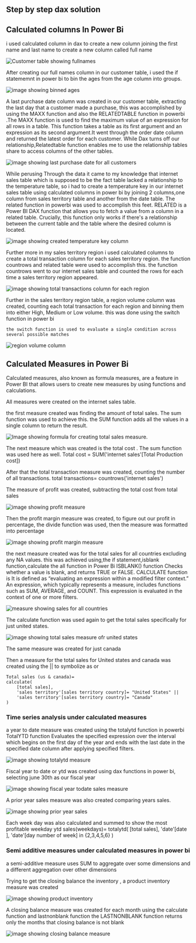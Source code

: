 ## Step by step dax solution

## Calculated columns In Power Bi

i used calculated column in dax to create a new column joining the first name and last name to create a new column called full name

![Customer table showing fullnames](https://github.com/techbeast911/DAX_IN_POWER_BI/blob/main/Img/Screenshot%202024-12-02%20120731.png)

After creating our full names column in our customer table, i used the if statememnt 
in power bi to bin the ages from the age column into groups.

![image showing binned ages](https://github.com/techbeast911/DAX_IN_POWER_BI/blob/main/Img/Screenshot%202024-12-02%20123040.png)


A last purchase date column was created in our customer table, extracting the last day
that a customer made a purchase, this was accomplished by using the MAXX function and also 
the RELATEDTABLE function in powerbi .The MAXX function is used to find the maximum value of an expression for all rows in a table. 
This function takes a table as its first argument and an expression as its second argument.It went through the order date column and returned the latest order for each customer.
While Dax turns off our relationship,Relatedtable function enables me to use the relationship
tables share to access columns of the other tables.

![image showing last purchase date for all customers](https://github.com/techbeast911/DAX_IN_POWER_BI/blob/main/Img/Screenshot%202024-12-02%20131230.png)


While perusing Through the data it came to my knowledge that internet sales table which is supposed to 
be the fact table lacked a relationship to the temperature table, so i had to create a temperature key 
in our internet sales table using calculated columns in power bi by joining 2 columns,one column from
sales territory table and another from the date table.
The related function in powerbi was used to accomplish this feet.
    RELATED is a Power BI DAX function that allows you to fetch a value from a column in a related table. Crucially, 
    this function only works if there's a relationship between the current table and the table where the desired column is located.

![image showing created temperature key column](https://github.com/techbeast911/DAX_IN_POWER_BI/blob/main/Img/Screenshot%202024-12-03%20122701.png)

Further more in my sales territory region i used calculated columns to create a total transaction column
for each sales territory region. the function countrows and related table were used to accomplish this.
    the function countrows went to our internet sales table and counted the rows
    for each time a sales territory region appeared.

![image showing total transactions column for each region](https://github.com/techbeast911/DAX_IN_POWER_BI/blob/main/Img/Screenshot%202024-12-03%20123818.png)

Further in the sales territory region table, a region volume column was created, counting each total transaction
for each region and binning them into either High, Medium or Low volume. this was done using the switch function in power bi

    the switch function is used to evaluate a single condition across several possible matches

![region volume column](https://github.com/techbeast911/DAX_IN_POWER_BI/blob/main/Img/Screenshot%202024-12-03%20130049.png)


## Calculated Measures in Power Bi

Calculated measures, also known as formula measures, are a feature in Power BI that allows users to create new measures by using functions and calculations.

All measures were created on the internet sales table.

the first measure created was finding the amount of total sales. The sum function was used to achieve this.
    the SUM function adds all the values in a single column to return the result.

![Image showing formula for creating total sales measure.](https://github.com/techbeast911/DAX_IN_POWER_BI/blob/main/Img/Screenshot%202024-12-03%20135410.png)

The next measure which was created is the total cost . The sum function was used here as well.
    Total cost = SUM('internet sales'[Total Production cost])

After that the total transaction measure was created, counting the number of all transactions.
    total transactions= countrows('internet sales')

The measure of profit was created, subtracting the total cost from total sales

![image showing profit measure](https://github.com/techbeast911/DAX_IN_POWER_BI/blob/main/Img/Screenshot%202024-12-03%20141155.png)

Then the profit margin measure was created, to figure out our profit in percentage, 
the divide function was used, then the measure was formatted into percentage

![image showing profit margin measure](https://github.com/techbeast911/DAX_IN_POWER_BI/blob/main/Img/Screenshot%202024-12-03%20141939.png)

the next measure created was for the total sales for all countries excluding any NA values.
this was achieved using,the if statement,isblank function,calculate the all function in Power Bi
    ISBLANK() function Checks whether a value is blank, and returns TRUE or FALSE.
    CALCULATE function is It is defined as “evaluating an expression within a modified filter context.” 
    An expression, which typically represents a measure, includes functions such as SUM, AVERAGE, and COUNT. 
    This expression is evaluated in the context of one or more filters.

![measure showing sales for all countries](https://github.com/techbeast911/DAX_IN_POWER_BI/blob/main/Img/Screenshot%202024-12-04%20114936.png)


The calculate function was used again to get the total sales specifically for just united states.

![image showing total sales measure ofr united states](https://github.com/techbeast911/DAX_IN_POWER_BI/blob/main/Img/Screenshot%202024-12-04%20120251.png)

The same measure was created for just canada

Then a measure for the total sales for United states and canada was created  using the || to symbolize as or

    Total sales (us & canada)= 
    calculate(
        [total sales],
        'sales territory'[sales territory country]= "United States" ||
        'sales territory'[sales territory country]= "Canada"
    )

### Time series analysis under calculated measures

a year to date measure was created using the totalytd function in powerbi
    TotalYTD function Evaluates the specified expression over the interval which begins on the first day of the year and
     ends with the last date in the specified date column after applying specified filters.

![image showing totalytd measure](https://github.com/techbeast911/DAX_IN_POWER_BI/blob/main/Img/Screenshot%202024-12-04%20131019.png)

Fiscal year to date or ytd was created using dax functions in power bi, 
selecting june 30th as our fiscal year

![image showing fiscal year todate sales measure](https://github.com/techbeast911/DAX_IN_POWER_BI/blob/main/Img/Screenshot%202024-12-05%20111157.png)

A prior year sales measure was also created comparing years sales.

![image showing prior year sales](https://github.com/techbeast911/DAX_IN_POWER_BI/blob/main/Img/Screenshot%202024-12-05%20114037.png)

Each week day was also calculated and summed to show the most profitable weekday
    ytd sales(weekdays)=
    totalytd(
        [total sales],
        'date'[date ],
        'date'[day number of week] in {2,3,4,5,6}
    )

### Semi additive measures under calculated measures in power bi
 a semi-additive measure uses SUM to aggregate over some dimensions and a different aggregation over other dimensions 

 Trying to get the closing balance the inventory , a product inventory measure was created

 ![image showing product inventory](https://github.com/techbeast911/DAX_IN_POWER_BI/blob/main/Img/Screenshot%202024-12-05%20121432.png)

 A closing balance measure was created for each month using the calculate function and lastnonblank function
    the LASTNONBLANK function returns only the months that closing balance is not blank

![image showing closing balance measure](https://github.com/techbeast911/DAX_IN_POWER_BI/blob/main/Img/Screenshot%202024-12-05%20121902.png)